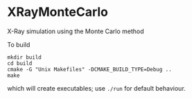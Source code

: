 # XRayMonteCarlo
X-Ray simulation using the Monte Carlo method


To build
```
mkdir build
cd build
cmake -G "Unix Makefiles" -DCMAKE_BUILD_TYPE=Debug ..
make
```
which will create executables; use `./run` for default behaviour.